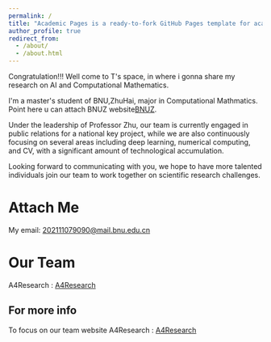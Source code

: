 ```yaml
---
permalink: /
title: "Academic Pages is a ready-to-fork GitHub Pages template for academic personal websites"
author_profile: true
redirect_from: 
  - /about/
  - /about.html
---
```


Congratulation!!! Well come to T's space, in where i gonna share my research on AI and Computational Mathematics.

I'm a master's student of BNU,ZhuHai, major in Computational Mathmatics. Point here u can attach BNUZ website[BNUZ](https://www.bnuzh.edu.cn/).

Under the leadership of Professor Zhu, our team is currently engaged in public relations for a national key project, while we are also continuously focusing on several areas including deep learning, numerical computing, and CV, with a significant amount of technological accumulation.

Looking forward to communicating with you, we hope to have more talented individuals join our team to work together on scientific research challenges.

Attach Me
======
My email: 202111079090@mail.bnu.edu.cn

Our Team
======
A4Research : [A4Research](https://www.a4research.top)

For more info
------
To focus on our team website A4Research : [A4Research](https://www.a4research.top)

